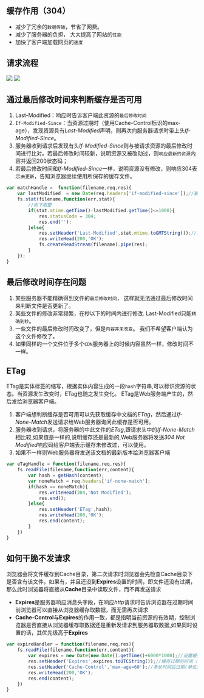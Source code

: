 ## 缓存作用（304）
* 减少了冗余的`数据传输`，节省了网费。
* 减少了服务器的负担， 大大提高了网站的`性能`
* 加快了客户端加载网页的`速度`

## 请求流程
<img src="http://7xjf2l.com2.z0.glb.qiniucdn.com/cachestart.png" class="img-responsive">
<img src="http://7xjf2l.com2.z0.glb.qiniucdn.com/cachecontrol.png" class="img-responsive"> 


## 通过最后修改时间来判断缓存是否可用
1. Last-Modified：响应时告诉客户端此资源的`最后修改时间`
2. `If-Modified-Since`：当资源过期时（使用Cache-Control标识的max-age），发现资源具有*Last-Modified*声明，则再次向服务器请求时带上头*If-Modified-Since*。
3. 服务器收到请求后发现有头*If-Modified-Since*则与被请求资源的最后修改时间进行比对。若最后修改时间较新，说明资源又被改动过，则`响应最新的资源`内容并返回200状态码；
4. 若最后修改时间和*If-Modified-Since*一样，说明资源没有修改，则响应304表示`未更新`，告知浏览器继续使用所保存的缓存文件。

```javascript
var matchHandle =  function(filename,req,res){
    var lastModified  = new Date(req.headers['if-modified-since']);//最后修改时间
    fs.stat(filename,function(err,stat){
        //向下取整
        if(stat.mtime.getTime()-lastModified.getTime()<=1000){
            res.statusCode = 304;
            res.end('');
        }else{
            res.setHeader('Last-Modified',stat.mtime.toGMTString());//上次修改时间, 只发header
            res.writeHead(200,'OK');
            fs.createReadStream(filename).pipe(res);
        }
    });
}
```


## 最后修改时间存在问题
1. 某些服务器不能精确得到文件的`最后修改时间`， 这样就无法通过最后修改时间来判断文件是否更新了。
2. 某些文件的修改非常频繁，在秒以下的时间内进行修改. Last-Modified只能`精确到秒`。
3. 一些文件的最后修改时间改变了，但是`内容并未改变`。 我们不希望客户端认为这个文件修改了。
4. 如果同样的一个文件位于多个`CDN`服务器上的时候内容虽然一样，修改时间不一样。

## ETag
ETag是实体标签的缩写，根据实体内容生成的一段`hash`字符串,可以标识资源的状态。当资源发生改变时，ETag也随之发生变化。
ETag是Web服务端产生的，然后发给浏览器客户端。
1. 客户端想判断缓存是否可用可以先获取缓存中文档的*ETag*，然后通过*If-None-Match*发送请求给Web服务器询问此缓存是否可用。
2. 服务器收到请求，将服务器的中此文件的*ETag*,跟请求头中的*If-None-Match*相比较,如果值是一样的,说明缓存还是最新的,Web服务器将发送*304 Not Modified*响应码给客户端表示缓存未修改过，可以使用。
3. 如果不一样则Web服务器将发送该文档的最新版本给浏览器客户端

```javascript
var eTagHandle = function(filename,req,res){
    fs.readFile(filename,function(err,content){
        var hash = getHash(content);
        var noneMatch = req.headers['if-none-match'];
        if(hash == noneMatch){
            res.writeHead(304,'Not Modified');
            res.end();
        }else{
            res.setHeader('ETag',hash);
            res.writeHead(200,'OK');
            res.end(content);
        }
    })
}
```

## 如何干脆不发请求
浏览器会将文件缓存到Cache目录，第二次请求时浏览器会先检查Cache目录下是否含有该文件，如果有，并且还没到**Expires**设置的时间，即文件还没有过期，那么此时浏览器将直接从**Cache**目录中读取文件，而不再发送请求
* **Expires**是服务器响应消息头字段，在响应*http*请求时告诉浏览器在过期时间前浏览器可以直接从浏览器缓存取数据，而无需再次请求
* **Cache-Control**与**Expires**的作用一致，都是指明当前资源的有效期，控制浏览器是否直接从浏览器缓存取数据还是重新发请求到服务器取数据,如果同时设置的话，其优先级高于**Expires**
```javascript
var expireHandler = function(filename,req,res){
    fs.readFile(filename,function(err,content){
        var expires = new Date(new Date().getTime()+6000*1000);//设置缓存时间为10秒
        res.setHeader('Expires',expires.toUTCString());//缓存过期的时间（绝对时间）
        res.setHeader('Cache-Control','max-age=60');//多长时间后过期(单位是秒)，过期前不发请求 60秒之后缓存过期（相对时间）
        res.writeHead(200,'OK');
        res.end(content);
    })
}
```